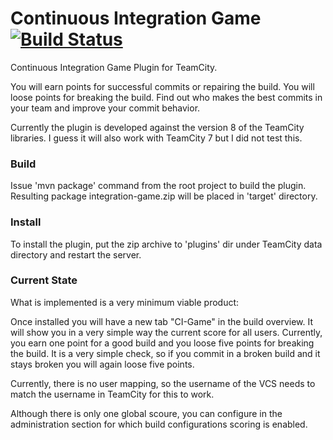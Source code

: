 Continuous Integration Game [![Build Status](https://travis-ci.org/patka/IntegrationGame.png)](https://travis-ci.org/patka/IntegrationGame)
===============

Continuous Integration Game Plugin for TeamCity.

You will earn points for successful commits or repairing the build. You will loose points for breaking the build.
Find out who makes the best commits in your team and improve your commit behavior.

Currently the plugin is developed against the version 8 of the TeamCity libraries. I guess it will also work with
TeamCity 7 but I did not test this.

### Build
Issue 'mvn package' command from the root project to build the plugin.
Resulting package integration-game.zip will be placed in 'target' directory.

### Install
To install the plugin, put the zip archive to 'plugins' dir under TeamCity data directory and restart the server.

### Current State
What is implemented is a very minimum viable product:

Once installed you will have a new tab "CI-Game" in the build overview. It will show you in a very simple way the
current score for all users. Currently, you earn one point for a good build and you loose five points for breaking
the build. It is a very simple check, so if you commit in a broken build and it stays broken you will again loose
five points. 

Currently, there is no user mapping, so the username of the VCS needs to match the username in TeamCity for this
to work.

Although there is only one global scoure, you can configure in the administration section for which
build configurations scoring is enabled.
